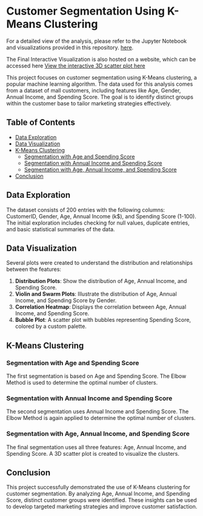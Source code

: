 # Customer Segmentation Using K-Means Clustering

For a detailed view of the analysis, please refer to the Jupyter Notebook and visualizations provided in this repository. [here](https://merlinvalanarasu.github.io/PRODIGY_ML_01/).

The Final Interactive Visualization is also hosted on a website, which can be accessed here
[View the interactive 3D scatter plot here](customer_segmentation.html)

This project focuses on customer segmentation using K-Means clustering, a popular machine learning algorithm. The data used for this analysis comes from a dataset of mall customers, including features like Age, Gender, Annual Income, and Spending Score. The goal is to identify distinct groups within the customer base to tailor marketing strategies effectively.

## Table of Contents

- [Data Exploration](#data-exploration)
- [Data Visualization](#data-visualization)
- [K-Means Clustering](#k-means-clustering)
  - [Segmentation with Age and Spending Score](#segmentation-with-age-and-spending-score)
  - [Segmentation with Annual Income and Spending Score](#segmentation-with-annual-income-and-spending-score)
  - [Segmentation with Age, Annual Income, and Spending Score](#segmentation-with-age-annual-income-and-spending-score)
- [Conclusion](#conclusion)

## Data Exploration

The dataset consists of 200 entries with the following columns: CustomerID, Gender, Age, Annual Income (k$), and Spending Score (1-100). The initial exploration includes checking for null values, duplicate entries, and basic statistical summaries of the data.

## Data Visualization

Several plots were created to understand the distribution and relationships between the features:

1. **Distribution Plots**: Show the distribution of Age, Annual Income, and Spending Score.
2. **Violin and Swarm Plots**: Illustrate the distribution of Age, Annual Income, and Spending Score by Gender.
3. **Correlation Heatmap**: Displays the correlation between Age, Annual Income, and Spending Score.
4. **Bubble Plot**: A scatter plot with bubbles representing Spending Score, colored by a custom palette.

## K-Means Clustering

### Segmentation with Age and Spending Score

The first segmentation is based on Age and Spending Score. The Elbow Method is used to determine the optimal number of clusters.

### Segmentation with Annual Income and Spending Score

The second segmentation uses Annual Income and Spending Score. The Elbow Method is again applied to determine the optimal number of clusters.

### Segmentation with Age, Annual Income, and Spending Score

The final segmentation uses all three features: Age, Annual Income, and Spending Score. A 3D scatter plot is created to visualize the clusters.

## Conclusion

This project successfully demonstrated the use of K-Means clustering for customer segmentation. By analyzing Age, Annual Income, and Spending Score, distinct customer groups were identified. These insights can be used to develop targeted marketing strategies and improve customer satisfaction.

